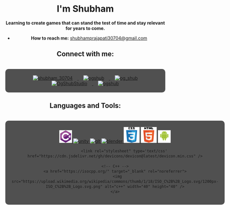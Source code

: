 <div align="center">
  <link rel="stylesheet" href="https://fonts.google.com/specimen/Oswald:wght@300;500;700&display=swap">

  # **I'm Shubham**

  **Learning to create games that can stand the test of time and stay relevant for years to come.**
  
  - **How to reach me:** [shubhamprajapati30704@gmail.com](mailto:shubhamprajapati30704@gmail.com)

  ## Connect with me:
  <br>

  <div style="background-color: #505050; padding: 20px; border-radius: 10px; display: inline-block;">
    <a href="https://twitter.com/shubham_30704" target="blank">
      <img src="https://img.freepik.com/free-vector/new-2023-twitter-logo-x-icon-design_1017-45418.jpg?w=740&t=st=1725514633~exp=1725515233~hmac=1e73d0f50c9354d783d0cf5e147f88928bc9bebae09644ecc74a97d48eb518f8" alt="shubham_30704" height="40" width="40" style="margin: 0 15px;" />
    </a>
    <a href="https://linkedin.com/in/ogshub" target="blank">
      <img src="https://raw.githubusercontent.com/rahuldkjain/github-profile-readme-generator/master/src/images/icons/Social/linked-in-alt.svg" alt="ogshub" height="40" width="40" style="margin: 0 15px;" />
    </a>
    <a href="https://instagram.com/og_shub" target="blank">
      <img src="https://raw.githubusercontent.com/rahuldkjain/github-profile-readme-generator/master/src/images/icons/Social/instagram.svg" alt="og_shub" height="40" width="40" style="margin: 0 15px;" />
    </a>
    <a href="https://www.youtube.com/@ogshubstudio" target="blank">
      <img src="https://raw.githubusercontent.com/rahuldkjain/github-profile-readme-generator/master/src/images/icons/Social/youtube.svg" alt="OgShubStudio" height="40" width="40" style="margin: 0 15px;" />
    </a>
    <a href="https://discord.gg/JquepKCX" target="blank">
      <img src="https://raw.githubusercontent.com/rahuldkjain/github-profile-readme-generator/master/src/images/icons/Social/discord.svg" alt="ogshub" height="40" width="40" style="margin: 0 15px;" />
    </a>
  </div>

  ## Languages and Tools:
  <br>

  <div style="background-color: #505050; padding: 20px; border-radius: 10px; display: inline-block;">
    <a href="https://www.w3schools.com/cs/" target="_blank" rel="noreferrer">
      <img src="https://raw.githubusercontent.com/devicons/devicon/master/icons/csharp/csharp-original.svg" alt="csharp" width="40" height="40"  />
    </a>
    <a href="https://unity.com/" target="_blank" rel="noreferrer">
      <img src="https://www.vectorlogo.zone/logos/unity3d/unity3d-icon.svg" alt="unity" width="40" height="40"  />
    </a>
    <a href="https://git-scm.com/" target="_blank" rel="noreferrer">
      <img src="https://www.vectorlogo.zone/logos/git-scm/git-scm-icon.svg" alt="git" width="40" height="40"  />
    </a>
    <a href="https://www.blender.org/" target="_blank" rel="noreferrer">
      <img src="https://download.blender.org/branding/community/blender_community_badge_white.svg" alt="blender" width="50" height="40"  />
    </a>
    <a href="https://www.w3schools.com/css/" target="_blank" rel="noreferrer">
      <img src="https://raw.githubusercontent.com/devicons/devicon/master/icons/css3/css3-original-wordmark.svg" alt="css3" width="50" height="50"  />
    </a>
    <a href="https://www.w3.org/html/" target="_blank" rel="noreferrer">
      <img src="https://raw.githubusercontent.com/devicons/devicon/master/icons/html5/html5-original-wordmark.svg" alt="html5" width="50" height="50"  />
    </a>
    <a href="https://developer.android.com" target="_blank" rel="noreferrer">
      <img src="https://raw.githubusercontent.com/devicons/devicon/master/icons/android/android-original-wordmark.svg" alt="android" width="40" height="40"  />
    </a>
    <!-- Unreal Engine -->
    
            <link rel="stylesheet" type='text/css' href="https://cdn.jsdelivr.net/gh/devicons/devicon@latest/devicon.min.css" />
          
    <!-- C++ -->
    <a href="https://isocpp.org/" target="_blank" rel="noreferrer">
      <img src="https://upload.wikimedia.org/wikipedia/commons/thumb/1/18/ISO_C%2B%2B_Logo.svg/1200px-ISO_C%2B%2B_Logo.svg.png" alt="c++" width="40" height="40" />
    </a>
  </div>
</div>
